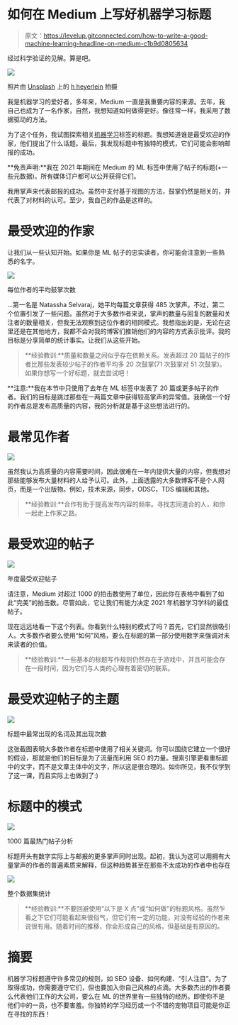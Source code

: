 # 如何在 Medium 上写好机器学习标题

> 原文：<https://levelup.gitconnected.com/how-to-write-a-good-machine-learning-headline-on-medium-c1b9d0805634>

经过科学验证的见解。算是吧。

![](img/da0fabb8fc0d3925135ae3cbca35c396.png)

照片由 [Unsplash](https://unsplash.com?utm_source=medium&utm_medium=referral) 上的 [h heyerlein](https://unsplash.com/@heyerlein?utm_source=medium&utm_medium=referral) 拍摄

我是机器学习的爱好者，多年来，Medium 一直是我重要内容的来源。去年，我自己也成为了一名作家，自然，我想知道如何做得更好。像往常一样，我采用了数据驱动的方法。

为了这个任务，我试图探索相关[机器学习](https://medium.com/tag/machine-learning)标签的标题。我想知道谁是最受欢迎的作家，他们提出了什么话题。最后，我发现标题中有独特的模式，它们可能会影响邮报的成功。

**免责声明:**我在 2021 年期间在 Medium 的 ML 标签中使用了帖子的标题(+一些元数据)。所有媒体订户都可以公开获得它们。

我用掌声来代表邮报的成功。虽然中支付基于视图的方法，鼓掌仍然是相关的，并代表了对材料的认可。至少，我自己的作品是这样的。

# 最受欢迎的作家

让我们从一些认知开始。如果你是 ML 帖子的忠实读者，你可能会注意到一些熟悉的名字。

![](img/a212e1cba48647b2c120782918e73ad0.png)

每位作者的平均鼓掌次数

…第一名是 Natassha Selvaraj，她平均每篇文章获得 485 次掌声。不过，第二个位置引发了一些问题。虽然对于大多数作者来说，掌声的数量与回复的数量和关注者的数量相关，但我无法观察到这位作者的相同模式。我想指出的是，无论在这里还是在其他地方，我都不会对我的博客们推销他们的内容的方式表示批评。我的目标是分享简单的统计事实。让我们从这些开始。

> **经验教训:**质量和数量之间似乎存在依赖关系。发表超过 20 篇帖子的作者比那些发表较少帖子的作者平均多 20 次鼓掌(71 次鼓掌对 51 次鼓掌)。如果你想写一个好标题，就去尝试吧！

**注意:**我在本节中只使用了去年在 ML 标签中发表了 20 篇或更多帖子的作者。我们的目标是跳过那些在一两篇文章中获得较高掌声的异常值。我确信一个好的作者总是发布高质量的内容，我的分析就是基于这些想法进行的。

# **最常见作者**

![](img/b0727f8d7b8bdddf7e5e2633e01d0955.png)

虽然我认为高质量的内容需要时间，因此很难在一年内提供大量的内容，但我想对那些能够发布大量材料的人给予认可。此外，上面透露的大多数博客不是个人网页，而是一个出版物。例如，技术来源，同步，ODSC，TDS 编辑和其他。

> **经验教训:**合作有助于提高发布内容的频率。寻找志同道合的人，和你一起走上作家之路。

# 最受欢迎的帖子

![](img/ab36ff505dfb44a1211bb8fdd4af7108.png)

年度最受欢迎帖子

请注意，Medium 对超过 1000 的拍击数使用了单位，因此你在表格中看到了如此“完美”的拍击数。尽管如此，它让我们有能力决定 2021 年机器学习学科的最佳帖子。

现在远远地看一下这个列表。你看到什么特别的模式了吗？首先，它们显然很吸引人。大多数作者要么使用“如何”风格，要么在标题的第一部分使用数字来强调对未来读者的价值。

> **经验教训:**一些基本的标题写作规则仍然存在于游戏中，并且可能会存在一段时间，因为它们与人类的心理有着密切的联系。

# 最受欢迎帖子的主题

![](img/b4b86d9dded652d6c7f11a6b22ea4d42.png)

标题中最常出现的名词及其出现次数

这张截图表明大多数作者在标题中使用了相关关键词。你可以围绕它建立一个很好的假设，那就是他们的目标是为了流量而利用 SEO 的力量。搜索引擎更看重标题中的文字，而不是文章主体中的文字，所以这是很合理的。如你所见，我不仅学到了这一课，而且实际上也做到了:)

# 标题中的模式

![](img/c5dc159e656ec8f285cd7fb47f293b76.png)

1000 篇最热门帖子分析

标题开头有数字实际上与邮报的更多掌声同时出现。起初，我认为这可以用拥有大量掌声的作者的普遍素质来解释，但这种趋势甚至在那些不太成功的作者中也存在

![](img/e7c6b0312e48d37e632be8ab9711af2a.png)

整个数据集统计

> **经验教训:**不要回避使用“以下是 X 点”或“如何做”的标题风格。虽然乍看之下它们可能看起来很俗气，但它们有一定的功能，对没有经验的作者来说很有用。随着时间的推移，你会形成自己的风格，但基础是有原因的。

# 摘要

机器学习标题遵守许多常见的规则，如 SEO 设备、如何构建、“引人注目”。为了取得成功，你需要遵守它们，但也要加入你自己风格的点滴。大多数杰出的作者要么代表他们工作的大公司，要么在 ML 的世界里有一些独特的经历。即使你不是他们中的一员，也不要害羞。你独特的学习经历或一个不错的宠物项目可能是你正在寻找的东西！